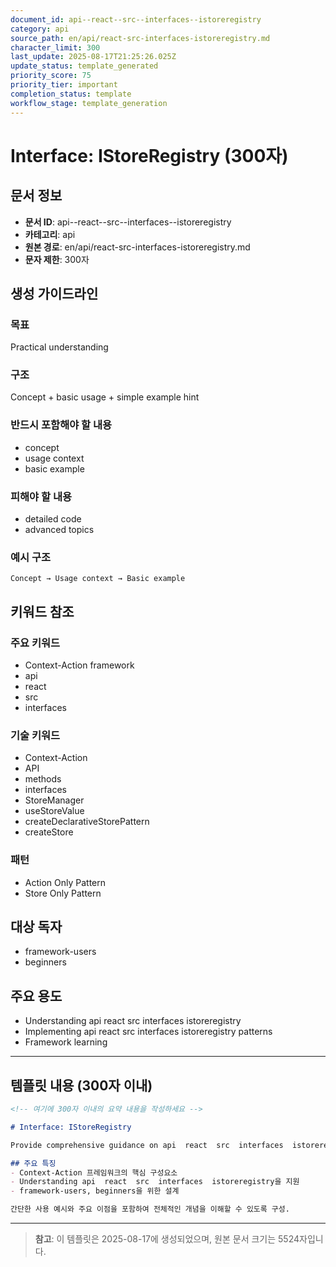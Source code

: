 ```yaml
---
document_id: api--react--src--interfaces--istoreregistry
category: api
source_path: en/api/react-src-interfaces-istoreregistry.md
character_limit: 300
last_update: 2025-08-17T21:25:26.025Z
update_status: template_generated
priority_score: 75
priority_tier: important
completion_status: template
workflow_stage: template_generation
---
```


# Interface: IStoreRegistry (300자)

## 문서 정보
- **문서 ID**: api--react--src--interfaces--istoreregistry
- **카테고리**: api
- **원본 경로**: en/api/react-src-interfaces-istoreregistry.md
- **문자 제한**: 300자

## 생성 가이드라인

### 목표
Practical understanding

### 구조
Concept + basic usage + simple example hint

### 반드시 포함해야 할 내용
- concept
- usage context
- basic example

### 피해야 할 내용  
- detailed code
- advanced topics

### 예시 구조
```
Concept → Usage context → Basic example
```

## 키워드 참조

### 주요 키워드
- Context-Action framework
- api
- react
- src
- interfaces

### 기술 키워드
- Context-Action
- API
- methods
- interfaces
- StoreManager
- useStoreValue
- createDeclarativeStorePattern
- createStore

### 패턴
- Action Only Pattern
- Store Only Pattern

## 대상 독자
- framework-users
- beginners

## 주요 용도
- Understanding api  react  src  interfaces  istoreregistry
- Implementing api  react  src  interfaces  istoreregistry patterns
- Framework learning

---

## 템플릿 내용 (300자 이내)

```markdown
<!-- 여기에 300자 이내의 요약 내용을 작성하세요 -->

# Interface: IStoreRegistry

Provide comprehensive guidance on api  react  src  interfaces  istoreregistry

## 주요 특징
- Context-Action 프레임워크의 핵심 구성요소
- Understanding api  react  src  interfaces  istoreregistry을 지원
- framework-users, beginners을 위한 설계

간단한 사용 예시와 주요 이점을 포함하여 전체적인 개념을 이해할 수 있도록 구성.
```

---

> **참고**: 이 템플릿은 2025-08-17에 생성되었으며, 
> 원본 문서 크기는 5524자입니다.
